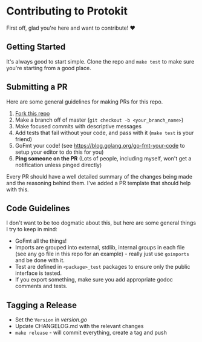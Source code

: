 # Contributing to Protokit

First off, glad you're here and want to contribute! :heart:

## Getting Started

It's always good to start simple. Clone the repo and `make test` to make sure you're starting from a good place.

## Submitting a PR

Here are some general guidelines for making PRs for this repo.

1. [Fork this repo](https://github.com/pseudomuto/protokit/fork)
1. Make a branch off of master (`git checkout -b <your_branch_name>`)
1. Make focused commits with descriptive messages
1. Add tests that fail without your code, and pass with it (`make test` is your friend)
1. GoFmt your code! (see <https://blog.golang.org/go-fmt-your-code> to setup your editor to do this for you)
1. **Ping someone on the PR** (Lots of people, including myself, won't get a notification unless pinged directly)

Every PR should have a well detailed summary of the changes being made and the reasoning behind them. I've added a
PR template that should help with this.

## Code Guidelines

I don't want to be too dogmatic about this, but here are some general things I try to keep in mind:

* GoFmt all the things!
* Imports are grouped into external, stdlib, internal groups in each file (see any go file in this repo for an example) - really just use `goimports` and be done with it.
* Test are defined in `<package>_test` packages to ensure only the public interface is tested.
* If you export something, make sure you add appropriate godoc comments and tests.

## Tagging a Release

* Set the `Version` in _version.go_
* Update CHANGELOG.md with the relevant changes
* `make release` - will commit everything, create a tag and push
